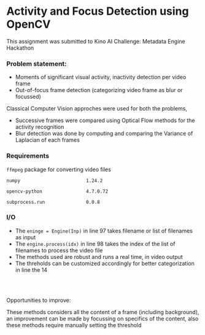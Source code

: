 # Activity and Focus Detection using OpenCV
This assignment was submitted to Kino AI Challenge: Metadata Engine Hackathon

### Problem statement:
- Moments of significant visual activity, inactivity detection per video frame
- Out-of-focus frame detection (categorizing video frame as blur or focussed)

Classical Computer Vision approches were used for both the problems,
- Successive frames were compared using Optical Flow methods for the activity recognition
- Blur detection was done by computing and comparing the Variance of Laplacian of each frames

### Requirements
`ffmpeg` package for converting video files
```
numpy                        1.24.2
```
```
opencv-python                4.7.0.72
```
```
subprocess.run               0.0.8
```


### I/O 
- The `eninge = Engine(Inp)` in line 97 takes filename or list of filenames as input
- The `engine.process(idx)` in line 98 takes the index of the list of filenames to process the video file
- The methods used are robust and runs a real time, in video output
- The threholds can be customized accordingly for better categorization in line the 14


<br/>
<br/>

Opportunities to improve:

These methods considers all the content of a frame (including background), an improvement can be made by focussing on specifics of the content, also these methods require manually setting the threshold

